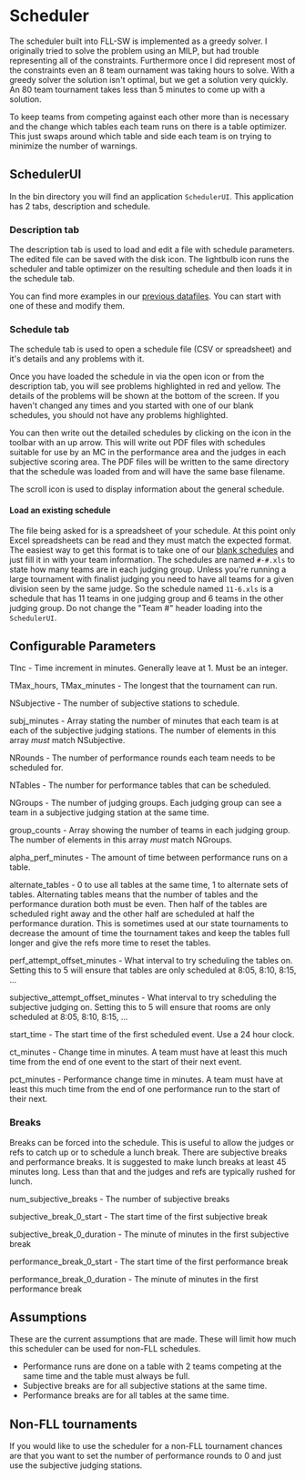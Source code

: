 # Scheduler

The scheduler built into FLL-SW is implemented as a greedy solver. I
originally tried to solve the problem using an MILP, but had trouble
representing all of the constraints. Furthermore once I did represent most
of the constraints even an 8 team ournament was taking hours to solve. With
a greedy solver the solution isn't optimal, but we get a solution very
quickly. An 80 team tournament takes less than 5 minutes to come up with a solution.

To keep teams from competing against each other more than is necessary and
the change which tables each team runs on there is a table optimizer. This
just swaps around which table and side each team is on trying to minimize
the number of warnings.


## SchedulerUI

In the bin directory you will find an application `SchedulerUI`. This application has 2 tabs, description and schedule.

### Description tab

The description tab is used to load and edit a file with schedule parameters. The edited file can be saved with the disk icon. The lightbulb icon runs the scheduler and table optimizer on the resulting schedule and then loads it in the schedule tab.

You can find more examples in our [previous datafiles](../../scheduling/datafiles). You can start with one of these and modify them.

### Schedule tab

The schedule tab is used to open a schedule file (CSV or spreadsheet) and
it's details and any problems with it.

Once you have loaded the schedule in via the open icon or from the description tab, you will see problems highlighted in red and yellow. The details of the problems will be shown at the bottom of the screen. If you haven't changed any times and you started with one of our blank schedules, you should not have any problems highlighted.

You can then write out the detailed schedules by clicking on the icon in the toolbar with an up arrow. This will write out PDF files with schedules suitable for use by an MC in the performance area and the judges in each subjective scoring area. The PDF files will be written to the same directory that the schedule was loaded from and will have the same base filename.

The scroll icon is used to display information about the general schedule. 

#### Load an existing schedule
The file being asked for is a spreadsheet of your schedule. At this point only Excel spreadsheets can be read and they must match the expected format. The easiest way to get this format is to take one of our [blank schedules](../../scheduling/datafiles) and just fill it in with your team information. The schedules are named `#-#.xls` to state how many teams are in each judging group. Unless you're running a large tournament with finalist judging you need to have all teams for a given division seen by the same judge. So the schedule named `11-6.xls` is a schedule that has 11 teams in one judging group and 6 teams in the other judging group. Do not change the "Team #" header loading into the `SchedulerUI`.


## Configurable Parameters

TInc - Time increment in minutes. Generally leave at 1. Must be an integer.

TMax\_hours, TMax\_minutes - The longest that the tournament can run.

NSubjective - The number of subjective stations to schedule.

subj\_minutes - Array stating the number of minutes that each team is at
each of the subjective judging stations. The number of elements in this
array *must* match NSubjective.

NRounds - The number of performance rounds each team needs to be scheduled for.

NTables - The number for performance tables that can  be scheduled.

NGroups - The number of judging groups. Each judging group can see a team in a subjective judging station at the same time.

group_counts - Array showing the number of teams in each judging group. The number of elements in this array *must* match NGroups.

alpha\_perf\_minutes - The amount of time between performance runs on a table.

alternate\_tables - 0 to use all tables at the same time, 1 to alternate
sets of tables. Alternating tables means that the number of tables and the
performance duration both must be even. Then half of the tables are
scheduled right away and the other half are scheduled at half the
performance duration. This is sometimes used at our state tournaments to
decrease the amount of time the tournament takes and keep the tables full
longer and give the refs more time to reset the tables.

perf\_attempt\_offset\_minutes - What interval to try scheduling the tables
on. Setting this to 5 will ensure that tables are only scheduled at 8:05,
8:10, 8:15, ...

subjective\_attempt\_offset\_minutes - What interval to try scheduling the
subjective judging on. Setting this to 5 will ensure that rooms are only
scheduled at 8:05, 8:10, 8:15, ...

start\_time - The start time of the first scheduled event. Use a 24 hour clock.

ct\_minutes - Change time in minutes. A team must have at least this much time from the end of one event to the start of their next event.

pct\_minutes - Performance change time in minutes. A team must have at least this much time from the end of one performance run to the start of their next.

### Breaks

Breaks can be forced into the schedule. This is useful to allow the judges
or refs to catch up or to schedule a lunch break. There are subjective
breaks and performance breaks. It is suggested to make lunch breaks at
least 45 minutes long. Less than that and the judges and refs are typically
rushed for lunch.

num\_subjective\_breaks - The number of subjective breaks

subjective\_break\_0\_start - The start time of the first subjective break

subjective\_break\_0\_duration - The minute of minutes in the first subjective break

performance\_break\_0\_start - The start time of the first performance break

performance\_break\_0\_duration - The minute of minutes in the first performance break

## Assumptions

These are the current assumptions that are made. These will limit how much
this scheduler can be used for non-FLL schedules.

  * Performance runs are done on a table with 2 teams competing at the same
    time and the table must always be full.
  * Subjective breaks are for all subjective stations at the same time.
  * Performance breaks are for all tables at the same time.

## Non-FLL tournaments

If you would like to use the scheduler for a non-FLL tournament chances are
that you want to set the number of performance rounds to 0 and just use the
subjective judging stations.
